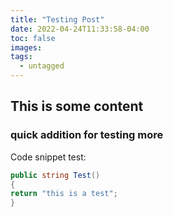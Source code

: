 ```yaml
---
title: "Testing Post"
date: 2022-04-24T11:33:58-04:00
toc: false
images:
tags:
  - untagged
---
```


## This is some content

### quick addition for testing more

Code snippet test:

```C#
public string Test()
{
return "this is a test";
}

```
